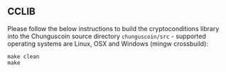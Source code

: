 ## CCLIB
Please follow the below instructions to build the cryptoconditions library into the Chunguscoin source directory `chunguscoin/src` - supported operating systems are Linux, OSX and Windows (mingw crossbuild):

```
make clean
make
```
